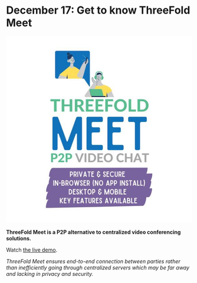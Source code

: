 # December 17: Get to know ThreeFold Meet

![](img/tfmeetintro.jpeg)

**ThreeFold Meet is a P2P alternative to centralized video conferencing solutions.**

Watch [the live demo](https://www.youtube.com/watch?v=C7BH_o9JbW0&t=815s).

*ThreeFold Meet ensures end-to-end connection between parties rather than inefficiently going through centralized servers which may be far away and lacking in privacy and security.*
